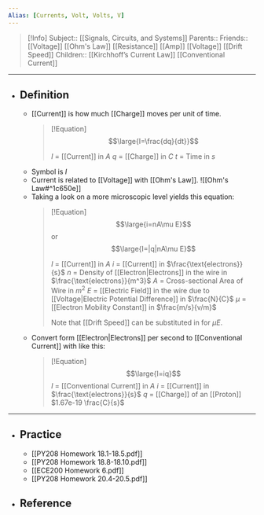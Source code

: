```yaml
---
Alias: [Currents, Volt, Volts, V]
---
```

> [!Info]
> Subject:: [[Signals, Circuits, and Systems]]
> Parents:: 
> Friends:: [[Voltage]] [[Ohm's Law]] [[Resistance]] [[Amp]] [[Voltage]] [[Drift Speed]]
> Children:: [[Kirchhoff’s Current Law]] [[Conventional Current]]
---
- ## Definition
	- [[Current]] is how much [[Charge]] moves per unit of time.
	  > [!Equation]
	  > $$\large{I=\frac{dq}{dt}}$$
	  > 
	  > $I$ = [[Current]] in $A$
	  > $q$ = [[Charge]] in $C$
	  > $t$ = Time in $s$
	- Symbol is $I$
	- Current is related to [[Voltage]] with [[Ohm's Law]].
	  ![[Ohm's Law#^1c650e]]
	- Taking a look on a more microscopic level yields this equation:
	  > [!Equation]
	  > $$\large{i=nA\mu E}$$
	  > or
	  > $$\large{I=|q|nA\mu E}$$
	  > 
	  > $I$ = [[Current]] in $A$
	  > $i$ = [[Current]] in $\frac{\text{electrons}}{s}$
	  > $n$ = Density of [[Electron|Electrons]] in the wire in $\frac{\text{electrons}}{m^3}$
	  > $A$ = Cross-sectional Area of Wire in $m^2$
	  > $E$ = [[Electric Field]] in the wire due to [[Voltage|Electric Potential Difference]] in $\frac{N}{C}$
	  > $\mu$ = [[Electron Mobility Constant]] in $\frac{m/s}{v/m}$
	  > 
	  > Note that [[Drift Speed]] can be substituted in for $\mu E$.
	- Convert form [[Electron|Electrons]] per second to [[Conventional Current]] with like this:
	  > [!Equation]
	  > $$\large{I=iq}$$
	  > $I$ = [[Conventional Current]] in $A$
	  > $i$ = [[Current]] in $\frac{\text{electrons}}{s}$
	  > $q$ = [[Charge]] of an [[Proton]] $1.67e-19 \frac{C}{s}$
---
- ## Practice
	- [[PY208 Homework 18.1-18.5.pdf]]
	- [[PY208 Homework 18.8-18.10.pdf]]
	- [[ECE200 Homework 6.pdf]]
	- [[PY208 Homework 20.4-20.5.pdf]]
- ## Reference